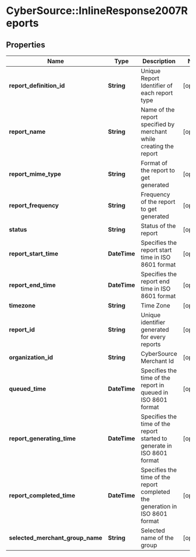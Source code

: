 # CyberSource::InlineResponse2007Reports

## Properties
Name | Type | Description | Notes
------------ | ------------- | ------------- | -------------
**report_definition_id** | **String** | Unique Report Identifier of each report type | [optional] 
**report_name** | **String** | Name of the report specified by merchant while creating the report | [optional] 
**report_mime_type** | **String** | Format of the report to get generated | [optional] 
**report_frequency** | **String** | Frequency of the report to get generated | [optional] 
**status** | **String** | Status of the report | [optional] 
**report_start_time** | **DateTime** | Specifies the report start time in ISO 8601 format | [optional] 
**report_end_time** | **DateTime** | Specifies the report end time in ISO 8601 format | [optional] 
**timezone** | **String** | Time Zone | [optional] 
**report_id** | **String** | Unique identifier generated for every reports | [optional] 
**organization_id** | **String** | CyberSource Merchant Id | [optional] 
**queued_time** | **DateTime** | Specifies the time of the report in queued  in ISO 8601 format | [optional] 
**report_generating_time** | **DateTime** | Specifies the time of the report started to generate  in ISO 8601 format | [optional] 
**report_completed_time** | **DateTime** | Specifies the time of the report completed the generation  in ISO 8601 format | [optional] 
**selected_merchant_group_name** | **String** | Selected name of the group | [optional] 


